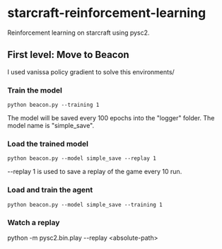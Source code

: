 # starcraft-reinforcement-learning

Reinforcement learning on starcraft using pysc2.

## First level: Move to Beacon

I used vanissa policy gradient to solve this environments/

### Train the model

```
python beacon.py --training 1
```

The model will be saved every 100 epochs into the "logger" folder. The model name is "simple_save".

### Load the trained model

```
python beacon.py --model simple_save --replay 1
```

--replay 1 is used to save a replay of the game every 10 run.

### Load and train the agent

```
python beacon.py --model simple_save --training 1
```

### Watch a replay

python -m pysc2.bin.play --replay \<absolute-path\>
